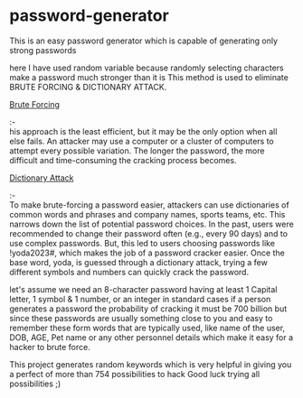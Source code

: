 # password-generator

This is an easy password generator which is capable of generating only strong passwords

here I have used random variable because randomly selecting characters make a password much stronger than it is 
This method is used to eliminate BRUTE FORCING & DICTIONARY ATTACK.

<p><u> Brute Forcing </u></p> :- <br>
his approach is the least efficient, but it may be the only option when all else fails.
An attacker may use a computer or a cluster of computers to attempt every possible variation. 
The longer the password, the more difficult and time-consuming the cracking process becomes.

<p><u> Dictionary Attack </u></p> :-<br>
To make brute-forcing a password easier, attackers can use dictionaries of common words and phrases and company names,
sports teams, etc. This narrows down the list of potential password choices.
In the past, users were recommended to change their password often (e.g., every 90 days) and to use complex passwords.
But, this led to users choosing passwords like !yoda2023#, which makes the job of a password cracker easier. 
Once the base word, yoda, is guessed through a dictionary attack, trying a few different symbols and numbers can quickly crack the password.

let's assume we need an 8-character password having at least 1 Capital letter, 1 symbol & 1 number, or an integer
in standard cases if a person generates a password the probability of cracking it must be 700 billion but since these passwords 
are usually something close to you and easy to remember these form words that are typically used, like name of the user, DOB, AGE,
Pet name or any other personnel details which make it easy for a hacker to brute force.

This project generates random keywords which is very helpful in giving you a perfect of more than 754 possibilities to hack 
Good luck trying all possibilities ;)

